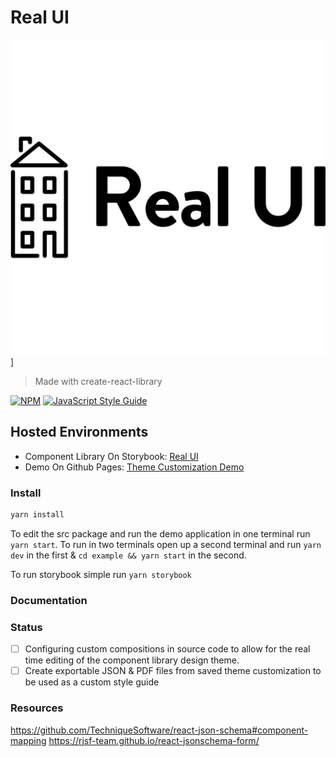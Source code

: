 # Real UI

![Real UI](assets/real-ui.jpg)]

> Made with create-react-library

[![NPM](https://img.shields.io/npm/v/real-estate-ui.svg)](https://www.npmjs.com/package/real-estate-ui) [![JavaScript Style Guide](https://img.shields.io/badge/code_style-standard-brightgreen.svg)](https://standardjs.com)

## Hosted Environments

- Component Library On Storybook: [Real UI](https://realflypilot.github.io/real-estate-ui/)
- Demo On Github Pages: [Theme Customization Demo](https://realflypilot.github.io/real-estate-ui-demo/)

### Install

```bash
yarn install
```

To edit the src package and run the demo application in one terminal run `yarn start`. To run in two terminals open up a second terminal and run `yarn dev` in the first & `cd example && yarn start` in the second.

To run storybook simple run `yarn storybook`

### Documentation

### Status

- [ ] Configuring custom compositions in source code to allow for the real time editing of the component library design theme.
- [ ] Create exportable JSON & PDF files from saved theme customization to be used as a custom style guide

### Resources

https://github.com/TechniqueSoftware/react-json-schema#component-mapping
https://rjsf-team.github.io/react-jsonschema-form/
